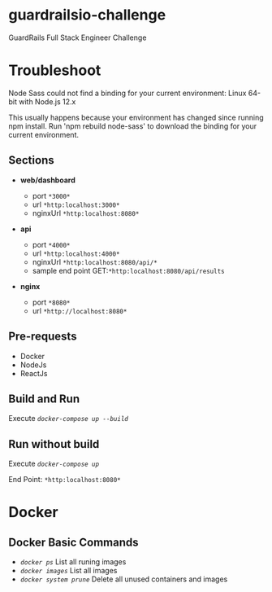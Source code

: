 # guardrailsio-challenge
GuardRails Full Stack Engineer Challenge

# Troubleshoot
Node Sass could not find a binding for your current environment: Linux 64-bit with Node.js 12.x

This usually happens because your environment has changed since running npm install.
Run 'npm rebuild node-sass' to download the binding for your current environment.

## Sections
- **web/dashboard** 
    - port `*3000*`
    - url `*http:localhost:3000*`
    - nginxUrl `*http:localhost:8080*`

- **api**
    - port `*4000*`
    - url `*http:localhost:4000*`
    - nginxUrl `*http:localhost:8080/api/*`
    - sample end point GET:`*http:localhost:8080/api/results`

- **nginx**
    - port `*8080*`
    - url `*http://localhost:8080*`

## Pre-requests
- Docker
- NodeJs
- ReactJs

## Build and Run
Execute *`docker-compose up --build`*

## Run without build
Execute *`docker-compose up`*

End Point: `*http:localhost:8080*`

# Docker
## Docker Basic Commands
- *`docker ps`* List all runing images
- *`docker images`* List all images
- *`docker system prune`* Delete all unused containers and images
